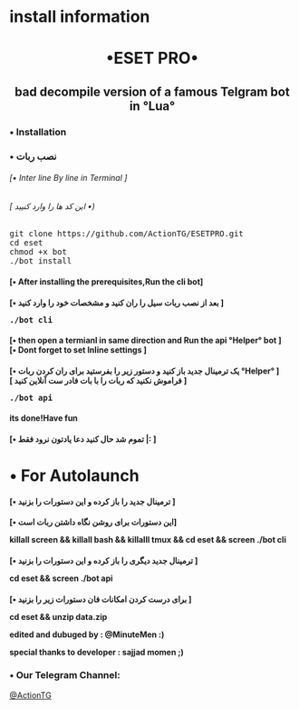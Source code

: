 # install information
<h1><p align="center"> •ESET PRO•
<h2><p align="center">bad decompile version of a famous Telgram bot in °Lua°



<h3> <strong> • Installation </strong>
<h3> <strong> • نصب ربات </strong>
<h6>[• Inter line By line in Terminal ]</h6>
<h6>[ این کد ها را وارد کنیید •)</h6>
<pre>
<span>git clone https://github.com/ActionTG/ESETPRO.git<span>
<span>cd eset<span>
<span>chmod +x bot<span>
<span>./bot install<span>
</pre>

<h4> <strong>[• After installing  the prerequisites,Run the cli bot]<br></strong>
<h4> <strong>[•  بعد از نصب  ربات سیل را ران کنید و مشخصات خود را وارد کنید ]<br></strong>
<pre>
<span>./bot cli<span>
</pre>
<h4> <strong>[• then open a termianl in same direction and Run the api °Helper° bot ]<br>[• Dont forget to set Inline settings ]</strong>
<h4> <strong>[• یک ترمینال جدید باز کنید و دستور زیر را بفرستید برای ران کردن ربات °Helper° ]<br>[  فراموش نکنید که ربات را با بات فادر ست آنلاین کنید ]</strong>
<pre>
<span>./bot api<span>
</pre>
<h4>its done!Have fun</strong>
<h4>[• تموم شد حال کنید دعا یادتون نرود فقط |: ]</strong>

# • For Autolaunch

<h4> <strong>[• ترمینال جدید را باز کرده و این دستورات را بزنید ]<br></strong>
<h4> <strong>[• این دستورات برای روشن نگاه داشتن ربات است]<br></strong>


<span>killall screen<span>
<span>&& killall bash<span>
<span>&& killalll tmux<span>
<span>&& cd eset<span>
<span>&& screen ./bot cli<span>

<h4> <strong>[• ترمینال جدید دیگری را باز کرده و این دستورات را بزنید ]<br></strong>


<span>cd eset<span>
<span>&& screen ./bot api<span>

<h4> <strong>[• برای درست کردن امکانات فان دستورات زیر را بزنید ]<br></strong>

<span>cd eset && unzip data.zip<span>

 edited and dubuged by : @MinuteMen :)
 
 special thanks to developer : sajjad momen ;)

### • Our Telegram Channel:

[@ActionTG](https://telegram.me/ActionTG)

